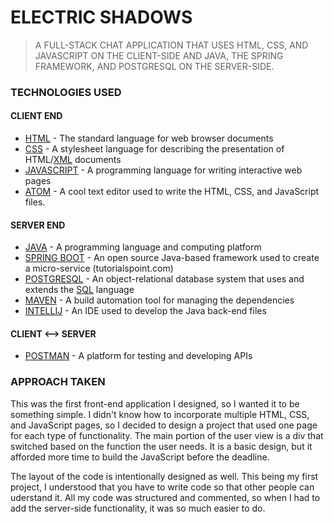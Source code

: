 # ELECTRIC SHADOWS
> A FULL-STACK CHAT APPLICATION THAT USES HTML, CSS, AND JAVASCRIPT ON THE CLIENT-SIDE AND JAVA, THE SPRING FRAMEWORK, AND POSTGRESQL ON THE SERVER-SIDE.

### TECHNOLOGIES USED
#### CLIENT END
* [HTML](https://html.com/) - The standard language for web browser documents
* [CSS](https://developer.mozilla.org/en-US/docs/Web/CSS) - A stylesheet language for describing the presentation of HTML/[XML](https://www.w3schools.com/xml/) documents
* [JAVASCRIPT](https://www.javascript.com/) - A programming language for writing interactive web pages
* [ATOM](https://atom.io) - A cool text editor used to write the HTML, CSS, and JavaScript files.

#### SERVER END
* [JAVA](https://www.java.com/en/) - A programming language and computing platform
* [SPRING BOOT](https://spring.io/projects/spring-boot) - An open source Java-based framework used to create a micro-service (tutorialspoint.com)
* [POSTGRESQL](https://www.postgresql.org) - An object-relational database system that uses and extends the [SQL](https://www.w3schools.com/sql/) language
* [MAVEN](https://maven.apache.org/what-is-maven.html) - A build automation tool for managing the dependencies 
* [INTELLIJ](https://www.jetbrains.com/idea/) - An IDE used to develop the Java back-end files

#### CLIENT <--> SERVER
* [POSTMAN](https://www.getpostman.com) - A platform for testing and developing APIs

### APPROACH TAKEN
This was the first front-end application I designed, so I wanted it to be something simple. I didn't know how to incorporate multiple HTML, CSS, and JavaScript pages, so I decided to design a project that used one page for each type of functionality. The main portion of the user view is a div that switched based on the function the user needs. It is a basic design, but it afforded more time to build the JavaScript before the deadline.

The layout of the code is intentionally designed as well. This being my first project, I understood that you have to write code so that other people can uderstand it. All my code was structured and commented, so when I had to add the server-side functionality, it was so much easier to do.



